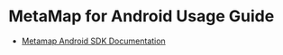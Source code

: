 # MetaMap for Android Usage Guide

* [Metamap Android SDK Documentation](https://dash.readme.com/project/mati/v1.4/docs/quick-start-3)
